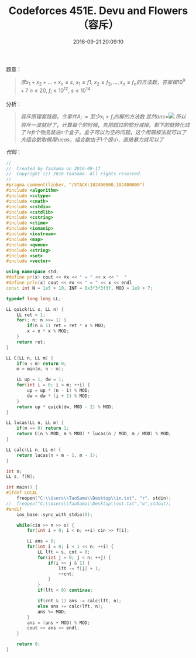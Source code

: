 ﻿---
title: Codeforces 451E. Devu and Flowers（容斥）
categories:
  - 数学
  - 容斥
  - 
tags:
  - 容斥
  - 
  - 
date: 2016-09-21 20:09:10
toc: 
---

题意： 
>$求x_1+x_2+...+x_n\le s,\ x_1\le f1,\ x_2\le f_2,...,x_n\le f_n的方法数，答案模10^9 + 7$
$n\le 20,\ f_i\le 10^{12},\ s\le 10^{14}$

<!-- more -->
分析：
>$容斥原理套路题，令事件A_i:=至少x_i>f_i的解的方法数$
$显然ans=$![](http://7xru22.com1.z0.glb.clouddn.com/16-9-21/99036938.jpg)
$所以容斥一波就好了，计算每个的时候，先把超过的部分减掉，剩下的就转化成了$
$left个物品装进n个盒子，盒子可以为空的问题，这个用隔板法就可以了$
$大组合数取模用lucas，组合数由于1个很小，直接暴力就可以了$

$代码：$
```cpp
//
//  Created by TaoSama on 2016-09-17
//  Copyright (c) 2016 TaoSama. All rights reserved.
//
#pragma comment(linker, "/STACK:102400000,102400000")
#include <algorithm>
#include <cctype>
#include <cmath>
#include <cstdio>
#include <cstdlib>
#include <cstring>
#include <ctime>
#include <iomanip>
#include <iostream>
#include <map>
#include <queue>
#include <string>
#include <set>
#include <vector>

using namespace std;
#define pr(x) cout << #x << " = " << x << "  "
#define prln(x) cout << #x << " = " << x << endl
const int N = 1e5 + 10, INF = 0x3f3f3f3f, MOD = 1e9 + 7;

typedef long long LL;

LL quick(LL x, LL n) {
    LL ret = 1;
    for(; n; n >>= 1) {
        if(n & 1) ret = ret * x % MOD;
        x = x * x % MOD;
    }
    return ret;
}

LL C(LL n, LL m) {
    if(n < m) return 0;
    m = min(m, n - m);

    LL up = 1, dw = 1;
    for(int i = 0; i < m; ++i) {
        up = up * (n - i) % MOD;
        dw = dw * (i + 1) % MOD;
    }
    return up * quick(dw, MOD - 2) % MOD;
}

LL lucas(LL n, LL m) {
    if(m == 0) return 1;
    return C(n % MOD, m % MOD) * lucas(n / MOD, m / MOD) % MOD;
}

LL calc(LL n, LL m) {
    return lucas(n + m - 1, m - 1);
}

int n;
LL s, f[N];

int main() {
#ifdef LOCAL
    freopen("C:\\Users\\TaoSama\\Desktop\\in.txt", "r", stdin);
//  freopen("C:\\Users\\TaoSama\\Desktop\\out.txt","w",stdout);
#endif
    ios_base::sync_with_stdio(0);

    while(cin >> n >> s) {
        for(int i = 0; i < n; ++i) cin >> f[i];

        LL ans = 0;
        for(int i = 0; i < 1 << n; ++i) {
            LL lft = s, cnt = 0;
            for(int j = 0; j < n; ++j) {
                if(i >> j & 1) {
                    lft -= f[j] + 1;
                    ++cnt;
                }
            }
            if(lft < 0) continue;

            if(cnt & 1) ans -= calc(lft, n);
            else ans += calc(lft, n);
            ans %= MOD;
        }
        ans = (ans + MOD) % MOD;
        cout << ans << endl;
    }

    return 0;
}
```